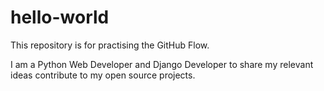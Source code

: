 # hello-world
This repository is for practising the GitHub Flow.

I am a Python Web Developer and Django Developer to share my relevant ideas contribute to my open source projects.
